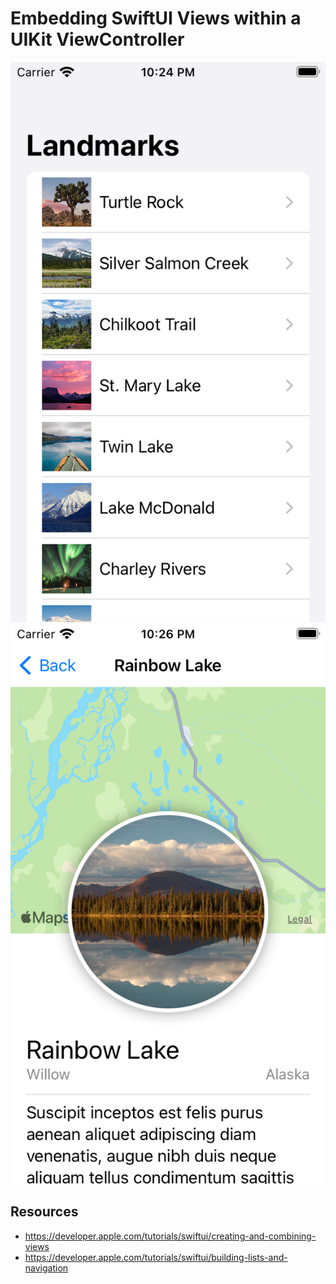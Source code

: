 # Embedding SwiftUI Views within a UIKit ViewController

![](Images/Landmarks%20List-%20iPod%20touch%20(7th%20generation).png)
![](Images/Landmarks%20Details%20-%20iPod%20touch%20(7th%20generation).png)

## Resources
- https://developer.apple.com/tutorials/swiftui/creating-and-combining-views
- https://developer.apple.com/tutorials/swiftui/building-lists-and-navigation